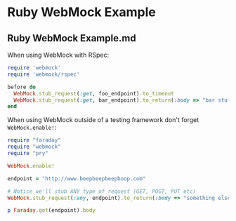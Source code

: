 # Ruby WebMock Example

## Ruby WebMock Example.md

When using WebMock with RSpec:

```rb
require 'webmock'
require 'webmock/rspec'

before do
  WebMock.stub_request(:get, foo_endpoint).to_timeout
  WebMock.stub_request(:get, bar_endpoint).to_return(:body => "bar stuff")
end
```

When using WebMock outside of a testing framework don't forget `WebMock.enable!`:

```rb
require "faraday"
require "webmock"
require "pry"

WebMock.enable!

endpoint = "http://www.beepbeepbeepboop.com"

# Notice we'll stub ANY type of request (GET, POST, PUT etc)
WebMock.stub_request(:any, endpoint).to_return(:body => "something else")

p Faraday.get(endpoint).body
```

